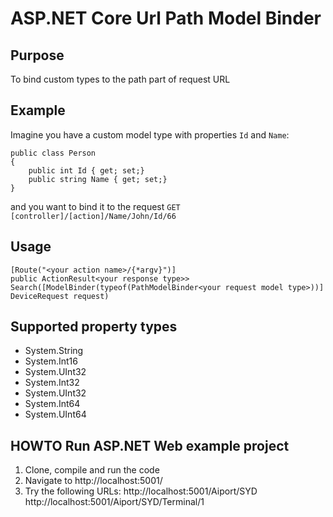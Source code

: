 # ASP.NET Core Url Path Model Binder

## Purpose
To bind custom types to the path part of request URL

## Example
Imagine you have a custom model type with properties `Id` and `Name`:

```
public class Person
{
	public int Id { get; set;}
	public string Name { get; set;}
}

```
and you want to bind it to the request `GET [controller]/[action]/Name/John/Id/66`

## Usage
```
[Route("<your action name>/{*argv}")]
public ActionResult<your response type>> Search([ModelBinder(typeof(PathModelBinder<your request model type>))] DeviceRequest request)
```

## Supported property types
* System.String
* System.Int16
* System.UInt32
* System.Int32
* System.UInt32
* System.Int64
* System.UInt64

## HOWTO Run ASP.NET Web example project
1. Clone, compile and run the code
2. Navigate to http://localhost:5001/
3. Try the following URLs:
http://localhost:5001/Aiport/SYD
http://localhost:5001/Aiport/SYD/Terminal/1



